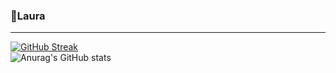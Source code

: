 ### 💙Laura
<!--
**Laura609/Laura609** is a ✨ _special_ ✨ repository because its `README.md` (this file) appears on your GitHub profile.

Here are some ideas to get you started:

- 🔭 I’m currently working on ...
- 🌱 I’m currently learning ...
- 👯 I’m looking to collaborate on ...
- 🤔 I’m looking for help with ...
- 💬 Ask me about ...
- 📫 How to reach me: ...
- 😄 Pronouns: ...
- ⚡ Fun fact: ...
-->
---

[![GitHub Streak](https://streak-stats.demolab.com/?user=Laura609&theme=transparent)](https://git.io/streak-stats) <br>
![Anurag's GitHub stats](https://github-readme-stats.vercel.app/api?username=Laura609&show_icons=true&theme=transparent) 
